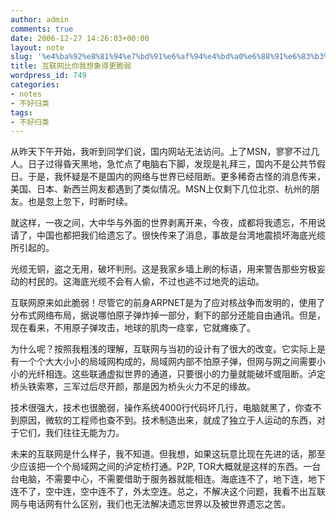 ```yaml
---
author: admin
comments: true
date: 2006-12-27 14:26:03+00:00
layout: note
slug: '%e4%ba%92%e8%81%94%e7%bd%91%e6%af%94%e4%bd%a0%e6%88%91%e6%83%b3%e8%b1%a1%e5%be%97%e6%9b%b4%e8%84%86%e5%bc%b1'
title: 互联网比你我想象得更脆弱
wordpress_id: 749
categories:
- notes
- 不好归类
tags:
- 不好归类
---
```


从昨天下午开始，我听到同学们说，国内网站无法访问。上了MSN，寥寥不过几人。日子过得昏天黑地，急忙点了电脑右下脚，发现是礼拜三，国内不是公共节假日。于是，我怀疑是不是国内的网络与世界已经阻断。更多稀奇古怪的消息传来，美国、日本、新西兰网友都遇到了类似情况。MSN上仅剩下几位北京、杭州的朋友。也是忽上忽下，时断时续。

就这样，一夜之间，大中华与外面的世界剥离开来，今夜，成都将我遗忘，不用说请了，中国也都把我们给遗忘了。很快传来了消息，事故是台湾地震损坏海底光缆所引起的。

光缆无铜，盗之无用，破坏判刑。这是我家乡墙上刷的标语，用来警告那些穷极妄动的村民的。这海底光缆不会有人偷，不过也逃不过地壳的运动。

互联网原来如此脆弱！尽管它的前身ARPNET是为了应对核战争而发明的，使用了分布式网络布局，据说哪怕原子弹炸掉一部分，剩下的部分还能自由通讯。但是，现在看来，不用原子弹攻击，地球的肌肉一痉挛，它就瘫痪了。

为什么呢？按照我粗浅的理解，互联网与当初的设计有了很大的改变。它实际上是有一个个大大小小的局域网构成的，局域网内部不怕原子弹，但网与网之间需要小小的光纤相连。这些联通虚拟世界的通道，只要很小的力量就能破坏或阻断。泸定桥头铁索寒，三军过后尽开颜，那是因为桥头火力不足的缘故。

技术很强大，技术也很脆弱，操作系统4000行代码坏几行，电脑就黑了，你查不到原因，微软的工程师也查不到。技术制造出来，就成了独立于人运动的东西，对于它们，我们往往无能为力。

未来的互联网是什么样子，我不知道。但我想，如果这玩意比现在先进的话，那至少应该把一个个局域网之间的泸定桥打通。P2P, TOR大概就是这样的东西。一台台电脑，不需要中心，不需要借助于服务器就能相连。海底连不了，地下连，地下连不了，空中连，空中连不了，外太空连。总之，不解决这个问题，我看不出互联网与电话网有什么区别，我们也无法解决遗忘世界以及被世界遗忘之苦。
